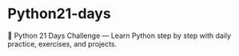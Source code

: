 # Python21-days
🚀 Python 21 Days Challenge — Learn Python step by step with daily practice, exercises, and projects.
